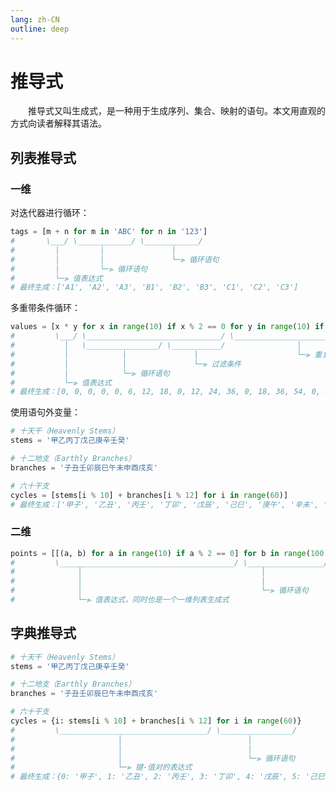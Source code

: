 ```yaml
---
lang: zh-CN
outline: deep
---
```


<script setup lang="ts">
import RevisionInfo from "@/components/RevisionInfo.vue";
</script>

# 推导式

<RevisionInfo created="2021-11-05 00:00" :expired="365*20">
　　推导式又叫生成式，是一种用于生成序列、集合、映射的语句。本文用直观的方式向读者解释其语法。
</RevisionInfo>

## 列表推导式

### 一维

对迭代器进行循环：

```python
tags = [m + n for m in 'ABC' for n in '123']
#       \___/ \____________/ \____________/
#         │         │               │
#         │         │               └─⫸ 循环语句
#         │         └─⫸ 循环语句
#         └─⫸ 值表达式
# 最终生成：['A1', 'A2', 'A3', 'B1', 'B2', 'B3', 'C1', 'C2', 'C3']
```

多重带条件循环：

```python
values = [x * y for x in range(10) if x % 2 == 0 for y in range(10) if y % 3 == 0]
#         \___/ \______________________________/ \_______________________________/
#           │   \________________/ \___________/                │
#           │            │               │                      └─⫸ 重复结构
#           │            │               └─⫸ 过滤条件
#           │            └─⫸ 循环语句
#           └─⫸ 值表达式
# 最终生成：[0, 0, 0, 0, 0, 6, 12, 18, 0, 12, 24, 36, 0, 18, 36, 54, 0, 24, 48, 72]
```

使用语句外变量：

```python
# 十天干（Heavenly Stems）
stems = '甲乙丙丁戊己庚辛壬癸'

# 十二地支（Earthly Branches）
branches = '子丑壬卯辰巳午未申酉戌亥'

# 六十干支
cycles = [stems[i % 10] + branches[i % 12] for i in range(60)]
# 最终生成：['甲子', '乙丑', '丙壬', '丁卯', '戊辰', '己巳', '庚午', '辛未', '壬申', '癸酉', ……]
```

### 二维

```python
points = [[(a, b) for a in range(10) if a % 2 == 0] for b in range(100) if b % 3 == 0]
#         \_______________________________________/ \_________________/ \___________/
#              │                                        │                 │
#              │                                        │                 └─⫸ 过滤条件
#              │                                        └─⫸ 循环语句
#              └─⫸ 值表达式，同时也是一个一维列表生成式
```

## 字典推导式

```python
# 十天干（Heavenly Stems）
stems = '甲乙丙丁戊己庚辛壬癸'

# 十二地支（Earthly Branches）
branches = '子丑壬卯辰巳午未申酉戌亥'

# 六十干支
cycles = {i: stems[i % 10] + branches[i % 12] for i in range(60)}
#         \_________________________________/ \________________/
#                       │                            │
#                       │                            │
#                       │                            └─⫸ 循环语句
#                       └─⫸ 键-值对的表达式
# 最终生成：{0: '甲子', 1: '乙丑', 2: '丙壬', 3: '丁卯', 4: '戊辰', 5: '己巳', 6: '庚午', ……}
```
